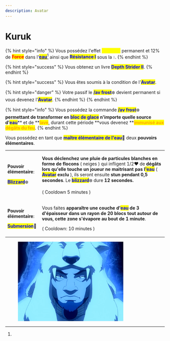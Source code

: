```yaml
---
description: Avatar
---
```


# Kuruk

{% hint style="info" %}
Vous possédez l'effet <mark style="color:yellow;">**Vitesse I**</mark> permanent et 12% de <mark style="color:red;">**Force**</mark> dans l'[<mark style="color:blue;">**eau**</mark>](#user-content-fn-1)[^1] ainsi que <mark style="color:blue;">**Résistance I**</mark> sous la :droplet:.
{% endhint %}

{% hint style="success" %}
Vous obtenez un livre <mark style="color:blue;">**Depth Strider II**</mark>.
{% endhint %}

{% hint style="success" %}
Vous êtes soumis à la condition de l'<mark style="color:blue;">**Avatar**</mark>.

{% hint style="danger" %}
Votre passif le <mark style="color:blue;">**/av frost**</mark>:snowflake: devient permanent si vous devenez l'<mark style="color:blue;">**Avatar**</mark>.
{% endhint %}
{% endhint %}

{% hint style="info" %}
Vous possédez la commande <mark style="color:blue;">**/av frost**</mark>:snowflake: **permettant de transformer en **<mark style="color:blue;">**bloc de glace**</mark>** n'importe quelle source d'**<mark style="color:blue;">**eau**</mark>** et de **<mark style="color:orange;">**lave**</mark>, durant cette période **vous devenez **<mark style="color:orange;">**immunisé aux dégâts du feu**</mark>.
{% endhint %}

Vous possédez en tant que <mark style="color:blue;">**maître élémentaire de l'eau**</mark>:ocean: deux **pouvoirs élémentaires**.

|                                                                                                                                                                                          |                                                                                                                                                                                                                                                                                                                                                                                                                                                                                                                                                                                                                                                                                               |
| ---------------------------------------------------------------------------------------------------------------------------------------------------------------------------------------- | --------------------------------------------------------------------------------------------------------------------------------------------------------------------------------------------------------------------------------------------------------------------------------------------------------------------------------------------------------------------------------------------------------------------------------------------------------------------------------------------------------------------------------------------------------------------------------------------------------------------------------------------------------------------------------------------- |
| <p><strong>Pouvoir élémentaire</strong>: </p><p><mark style="color:blue;"><strong>Blizzard</strong></mark><span data-gb-custom-inline data-tag="emoji" data-code="2744">❄️</span></p>    | <p><strong>Vous déclenchez une pluie de particules blanches en forme de flocons</strong> ( neiges ) qui infligent 1/2<span data-gb-custom-inline data-tag="emoji" data-code="2764">❤️</span> de <strong>dégâts lors qu'elle touche un joueur ne maitrisant pas l</strong><mark style="color:blue;"><strong>'eau</strong></mark> ( <mark style="color:blue;"><strong>Avatar</strong></mark><strong> exclu</strong> ), ils seront ensuite <strong>stun pendant 0,5 secondes</strong>. Le <mark style="color:blue;"><strong>blizzard</strong></mark><span data-gb-custom-inline data-tag="emoji" data-code="2744">❄️</span> dure <strong>12 secondes.</strong> </p><p>( Cooldown 5 minutes )</p> |
| <p><strong>Pouvoir élémentaire</strong>: </p><p><mark style="color:blue;"><strong>Submersion</strong></mark><span data-gb-custom-inline data-tag="emoji" data-code="1f30a">🌊</span></p> | <p>Vous faites <strong>apparaître une couche d'</strong><mark style="color:blue;"><strong>eau</strong></mark><strong> de 3 d'épaisseur dans un rayon de 20 blocs tout autour de vous, cette zone s'évapore au bout de 1 minute</strong>. </p><p>( Cooldown: 10 minutes  )</p>                                                                                                                                                                                                                                                                                                                                                                                                                 |

<figure><img src="../../.gitbook/assets/Kuruk.webp" alt=""><figcaption></figcaption></figure>

[^1]: 
